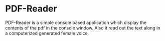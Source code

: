 # PDF-Reader
PDF-Reader is a simple console based application which display the contents of the pdf in the console window. Also it read out the text along in a computerized generated female voice.
